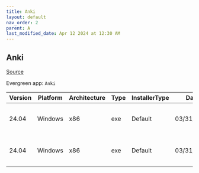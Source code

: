 ```yaml
---
title: Anki
layout: default
nav_order: 2
parent: A
last_modified_date: Apr 12 2024 at 12:30 AM
---
```


## Anki

[Source](https://github.com/ankitects/anki/)

Evergreen app: `Anki`

| Version | Platform | Architecture | Type | InstallerType | Date       | Size      | URI                                                                                                                                                                          |
| ------- | -------- | ------------ | ---- | ------------- | ---------- | --------- | ---------------------------------------------------------------------------------------------------------------------------------------------------------------------------- |
| 24.04   | Windows  | x86          | exe  | Default       | 03/31/2024 | 125570696 | [https://github.com/ankitects/anki/releases/download/24.04/anki-24.04-windows-qt5.exe](https://github.com/ankitects/anki/releases/download/24.04/anki-24.04-windows-qt5.exe) |
| 24.04   | Windows  | x86          | exe  | Default       | 03/31/2024 | 152775856 | [https://github.com/ankitects/anki/releases/download/24.04/anki-24.04-windows-qt6.exe](https://github.com/ankitects/anki/releases/download/24.04/anki-24.04-windows-qt6.exe) |
